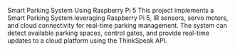 Smart Parking System Using Raspberry Pi 5
This project implements a Smart Parking System leveraging Raspberry Pi 5, IR sensors, servo motors, and cloud connectivity for real-time parking management. The system can detect available parking spaces, control gates, and provide real-time updates to a cloud platform using the ThinkSpeak API.

